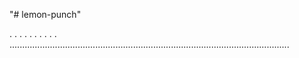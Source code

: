 "# lemon-punch"

.
.
.
.
.
.
.
.
.
.
...............................................................................................................